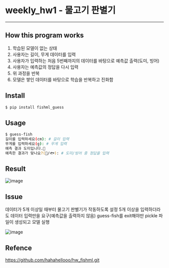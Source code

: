 # weekly_hw1 - 물고기 판별기
***

## How this program works
1. 학습된 모델이 없는 상태
2. 사용자는 길이, 무게 데이터를 입력
3. 사용자가 입력하는 처음 5번째까지의 데이터를 바탕으로 예측값 출력(도미, 빙어)
4. 사용자는 예측값의 정답을 다시 입력
5. 위 과정을 반복
6. 모델은 쌓인 데이터를 바탕으로 학습을 반복하고 진화함

## Install
```bash
$ pip install fishml_guess 
```

## Usage
```bash
$ guess-fish
길이를 입력하세요(cm): # 길이 입력
무게를 입력하세요(g): # 무게 입력
예측 결과 도미입니다.🐠 
예측한 결과가 맞나요?(🐠/🐟): # 도미/빙어 중 정답을 입력
```

## Result
![image](https://github.com/user-attachments/assets/e1910049-cc4a-4643-97f2-cd18dd023500)

## Issue

데이터가 5개 이상일 때부터 물고기 판별기가 작동하도록 설정
5개 이상을 입력하더라도 데이터 입력만을 요구(예측값을 출력하지 않음)
guess-fish를 exit해야만 pickle 파일이 생성되고 모델 실행

![image](https://github.com/user-attachments/assets/50ba4e2f-2f3e-4269-b21c-ebf55df6954a)

## Refence
https://github.com/hahahellooo/hw_fishml.git

